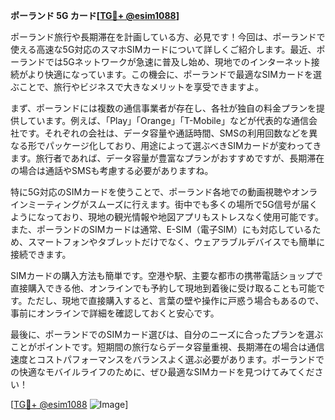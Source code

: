 **ポーランド 5G カード[[TG💪+ @esim1088](https://t.me/s/esim1088)]**

ポーランド旅行や長期滞在を計画している方、必見です！今回は、ポーランドで使える高速な5G対応のスマホSIMカードについて詳しくご紹介します。最近、ポーランドでは5Gネットワークが急速に普及し始め、現地でのインターネット接続がより快適になっています。この機会に、ポーランドで最適なSIMカードを選ぶことで、旅行やビジネスで大きなメリットを享受できますよ。

まず、ポーランドには複数の通信事業者が存在し、各社が独自の料金プランを提供しています。例えば、「Play」「Orange」「T-Mobile」などが代表的な通信会社です。それぞれの会社は、データ容量や通話時間、SMSの利用回数などを異なる形でパッケージ化しており、用途によって選ぶべきSIMカードが変わってきます。旅行者であれば、データ容量が豊富なプランがおすすめですが、長期滞在の場合は通話やSMSも考慮する必要がありますね。

特に5G対応のSIMカードを使うことで、ポーランド各地での動画視聴やオンラインミーティングがスムーズに行えます。街中でも多くの場所で5G信号が届くようになっており、現地の観光情報や地図アプリもストレスなく使用可能です。また、ポーランドのSIMカードは通常、E-SIM（電子SIM）にも対応しているため、スマートフォンやタブレットだけでなく、ウェアラブルデバイスでも簡単に接続できます。

SIMカードの購入方法も簡単です。空港や駅、主要な都市の携帯電話ショップで直接購入できる他、オンラインでも予約して現地到着後に受け取ることも可能です。ただし、現地で直接購入すると、言葉の壁や操作に戸惑う場合もあるので、事前にオンラインで詳細を確認しておくと安心です。

最後に、ポーランドでのSIMカード選びは、自分のニーズに合ったプランを選ぶことがポイントです。短期間の旅行ならデータ容量重視、長期滞在の場合は通信速度とコストパフォーマンスをバランスよく選ぶ必要があります。ポーランドでの快適なモバイルライフのために、ぜひ最適なSIMカードを見つけてみてください！

[[TG💪+ @esim1088](https://t.me/s/esim1088) ![Image](https://i.postimg.cc/Y0z9fWf4/image.png)]